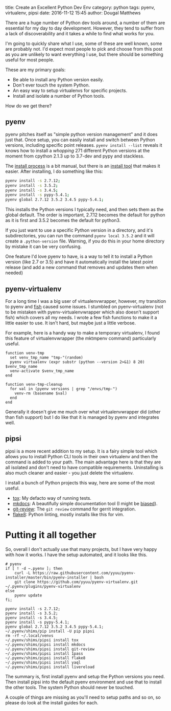 title: Create an Excellent Python Dev Env
category: python
tags: pyenv, virtualenv, pipsi
date: 2016-11-12 15:45
author: Dougal Matthews

There are a huge number of Python dev tools around, a number of them are
essential for my day to day development. However, they tend to suffer from a
lack of discoverability and it takes a while to find what works for you.

I'm going to quickly share what I use, some of these are well known, some are
probably not. I'd expect most people to pick and choose from this post as you
are unlikely to want everything I use, but there should be something useful for
most people.

These are my primary goals:

- Be able to install any Python version easily.
- Don't ever touch the system Python.
- An easy way to setup virtualenvs for specific projects.
- Install and isolate a number of Python tools.

How do we get there?

## pyenv

pyenv pitches itself as "simple python version management" and it does just
that. Once setup, you can easily install and switch between Python versions,
including specific point releases. `pyenv install --list` reveals it knows how
to install a *whopping* 271 different Python versions at the moment from cpython
2.1.3 up to 3.7-dev and pypy and stackless.

The [install process] is a bit manual, but there is an [install tool]
that makes it easier. After installing, I do something like this:

```bash
pyenv install -s 2.7.12;
pyenv install -s 3.5.2;
pyenv install -s 3.4.5;
pyenv install -s pypy-5.4.1;
pyenv global 2.7.12 3.5.2 3.4.5 pypy-5.4.1;
```

This installs the Python versions I typically need, and then sets them as the 
global default. The order is important, 2.7.12 becomes the default for python
as it is first and 3.5.2 becomes the default for python3.

If you just want to use a specific Python version in a directory, and it's 
subdirectories, you can run the command `pyenv local 3.5.2` and it will create
a `.python-version` file. Warning, if you do this in your home directory by
mistake it can be very confusing. 

One feature I'd love pyenv to have, is a way to tell it to install a Python 
version (like 2.7 or 3.5) and have it automatically install the latest point
release (and add a new command that removes and updates them when needed)

[install process]: https://github.com/yyuu/pyenv#installation
[install tool]: https://github.com/yyuu/pyenv-installer

## pyenv-virtualenv

For a long time I was a big user of virtualenvwrapper, however, my transition 
to pyenv and [fish] caused some issues. I stumbled on pyenv-virtualenv
(not to be mistaken with pyenv-virtualenvwrapper which also doesn't support 
fish) which covers all my needs. I wrote a few fish functions to make 
it a little easier to use. It isn't hard, but maybe just a little verbose.

For example, here is a handy way to make a temporary virtualenv, I found this 
feature of virtualenvwrapper (the mktmpenv command) particularly useful.

```fish
function venv-tmp
  set venv_tmp_name "tmp-"(random)
  pyenv virtualenv (expr substr (python --version 2>&1) 8 20) $venv_tmp_name
  venv-activate $venv_tmp_name
end

function venv-tmp-cleanup
  for val in (pyenv versions | grep "/envs/tmp-")
    venv-rm (basename $val)
  end
end
```

Generally it doesn't give me much over what virtualenvwrapper did (other than 
fish support) but I do like that it is managed by pyenv and integrates well.

[fish]: https://fishshell.com

## pipsi

pipsi is a more recent addition to my setup. It is a fairy simple tool which
allows you to install Python CLI tools in their own virtualenv and then the 
command is added to your path. The main advantage here is that they are all 
isolated and don't need to have compatible requirements. Uninstalling is also
much cleaner and easier - you just delete the virtualenv.

I install a bunch of Python projects this way, here are some of the most 
useful.

- [tox]: My defacto way of running tests. 
- [mkdocs]: A beautifully simple documentation tool (I might be [biased]).
- [git-review]: The `git review` command for gerrit integration.
- [flake8]: Python linting, mostly installs like this for vim.

[tox]: https://pypi.python.org/pypi/tox

[tox]: https://pypi.python.org/pypi/tox
[mkdocs]: http://www.mkdocs.org
[biased]: http://www.mkdocs.org/about/release-notes/#maintenance-team
[git-review]: https://pypi.python.org/pypi/git-review
[flake8]: https://pypi.python.org/pypi/flake8
[mkdocs]: http://www.mkdocs.org
[biased]: http://www.mkdocs.org/about/release-notes/#maintenance-team
[git-review]: https://pypi.python.org/pypi/git-review
[flake8]: https://pypi.python.org/pypi/flake8

# Putting it all together

So, overall I don't actually use that many projects, but I have very happy with 
how it works. I have the setup automated, and it looks like this.

```
# pyenv
if [ ! -d ~.pyenv ]; then
    curl -L https://raw.githubusercontent.com/yyuu/pyenv-installer/master/bin/pyenv-installer | bash
    git clone https://github.com/yyuu/pyenv-virtualenv.git ~/.pyenv/plugins/pyenv-virtualenv
else
    pyenv update
fi;

pyenv install -s 2.7.12;
pyenv install -s 3.5.2;
pyenv install -s 3.4.5;
pyenv install -s pypy-5.4.1;
pyenv global 2.7.12 3.5.2 3.4.5 pypy-5.4.1;
~/.pyenv/shims/pip install -U pip pipsi
rm -rf ~/.local/venvs
~/.pyenv/shims/pipsi install tox
~/.pyenv/shims/pipsi install mkdocs
~/.pyenv/shims/pipsi install git-review
~/.pyenv/shims/pipsi install 1pass
~/.pyenv/shims/pipsi install flake8
~/.pyenv/shims/pipsi install yaql
~/.pyenv/shims/pipsi install livereload
```

The summary is, first install pyenv and setup the Python versions you need.
Then install pipsi into the default pyenv environment and use that to install
the other tools. The system Python should never be touched.

A couple of things are missing as you'll need to setup paths and so on, so 
please do look at the install guides for each.
